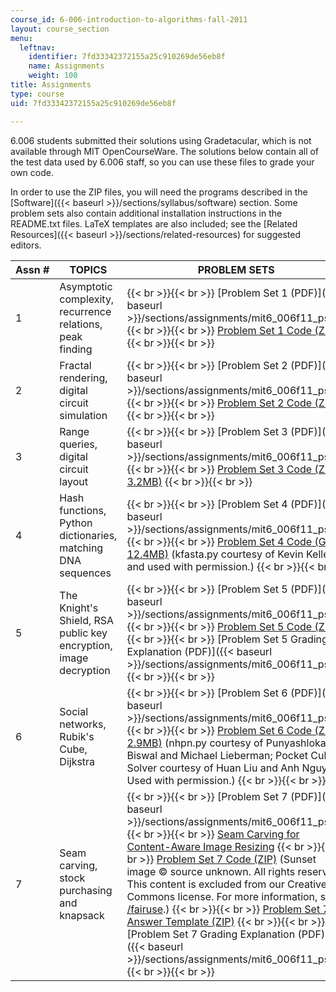 ```yaml
---
course_id: 6-006-introduction-to-algorithms-fall-2011
layout: course_section
menu:
  leftnav:
    identifier: 7fd33342372155a25c910269de56eb8f
    name: Assignments
    weight: 100
title: Assignments
type: course
uid: 7fd33342372155a25c910269de56eb8f

---
```


6.006 students submitted their solutions using Gradetacular, which is not available through MIT OpenCourseWare. The solutions below contain all of the test data used by 6.006 staff, so you can use these files to grade your own code.

In order to use the ZIP files, you will need the programs described in the [Software]({{< baseurl >}}/sections/syllabus/software) section. Some problem sets also contain additional installation instructions in the README.txt files. LaTeX templates are also included; see the [Related Resources]({{< baseurl >}}/sections/related-resources) for suggested editors.

| Assn # | TOPICS | PROBLEM SETS | SOLUTIONS |
| --- | --- | --- | --- |
| 1 | Asymptotic complexity, recurrence relations, peak finding |  {{< br >}}{{< br >}} [Problem Set 1 (PDF)]({{< baseurl >}}/sections/assignments/mit6_006f11_ps1) {{< br >}}{{< br >}} [Problem Set 1 Code (ZIP)](/coursemedia/6-006-introduction-to-algorithms-fall-2011/fcacd9bff1a8c6459253fb4aa0913fbe_ps1.zip) {{< br >}}{{< br >}}  | [Problem Set 1 Solutions (PDF)]({{< baseurl >}}/sections/assignments/mit6_006f11_ps1_sol) |
| 2 | Fractal rendering, digital circuit simulation |  {{< br >}}{{< br >}} [Problem Set 2 (PDF)]({{< baseurl >}}/sections/assignments/mit6_006f11_ps2) {{< br >}}{{< br >}} [Problem Set 2 Code (ZIP)](/coursemedia/6-006-introduction-to-algorithms-fall-2011/835105d6027601e666dd3623e2c0a074_ps2.zip) {{< br >}}{{< br >}}  |  {{< br >}}{{< br >}} [Problem Set 2 Solutions (PDF)]({{< baseurl >}}/sections/assignments/mit6_006f11_ps2_sol) {{< br >}}{{< br >}} [Problem Set 2 Code Solutions (ZIP - 7.7MB)](/coursemedia/6-006-introduction-to-algorithms-fall-2011/284978c1fc754cbf74d2c8a4d50ce85a_ps2_code_sol.zip) {{< br >}}{{< br >}}  |
| 3 | Range queries, digital circuit layout |  {{< br >}}{{< br >}} [Problem Set 3 (PDF)]({{< baseurl >}}/sections/assignments/mit6_006f11_ps3) {{< br >}}{{< br >}} [Problem Set 3 Code (ZIP - 3.2MB)](/coursemedia/6-006-introduction-to-algorithms-fall-2011/0dc60fc1649a5b0ab2ae5cfdadf887b3_ps3.zip) {{< br >}}{{< br >}}  |  {{< br >}}{{< br >}} [Problem Set 3 Solutions (PDF)]({{< baseurl >}}/sections/assignments/mit6_006f11_ps3_sol) {{< br >}}{{< br >}} [Problem Set 3 Code Solutions (ZIP - 15.7MB)](/ans7870/6/6.006/f11/ps3_code_sol.zip) {{< br >}}{{< br >}}  |
| 4 | Hash functions, Python dictionaries, matching DNA sequences |  {{< br >}}{{< br >}} [Problem Set 4 (PDF)]({{< baseurl >}}/sections/assignments/mit6_006f11_ps4) {{< br >}}{{< br >}} [Problem Set 4 Code (GZ - 12.4MB)](/ans7870/6/6.006/f11/ps4.tar.gz) (kfasta.py courtesy of Kevin Kelley, and used with permission.) {{< br >}}{{< br >}}  |  {{< br >}}{{< br >}} [Problem Set 4 Solutions (PDF)]({{< baseurl >}}/sections/assignments/mit6_006f11_ps4_sol) {{< br >}}{{< br >}} [Problem Set 4 Code Solutions (ZIP)](/coursemedia/6-006-introduction-to-algorithms-fall-2011/b9eb06d3594799062eaf2226dfe58c8b_ps4_code_sol.zip) {{< br >}}{{< br >}}  |
| 5 | The Knight's Shield, RSA public key encryption, image decryption |  {{< br >}}{{< br >}} [Problem Set 5 (PDF)]({{< baseurl >}}/sections/assignments/mit6_006f11_ps5) {{< br >}}{{< br >}} [Problem Set 5 Code (ZIP)](/coursemedia/6-006-introduction-to-algorithms-fall-2011/afa05c10244f8685f1986b282f240679_ps5.zip) {{< br >}}{{< br >}} [Problem Set 5 Grading Explanation (PDF)]({{< baseurl >}}/sections/assignments/mit6_006f11_ps5e) {{< br >}}{{< br >}}  |  {{< br >}}{{< br >}} [Problem Set 5 Solutions (PDF)]({{< baseurl >}}/sections/assignments/mit6_006f11_ps5_sol) {{< br >}}{{< br >}} [Problem Set 5 Code Solutions (ZIP)](/coursemedia/6-006-introduction-to-algorithms-fall-2011/774a3abbceef19617f8406d493e81da2_ps5_code_sol.zip) {{< br >}}{{< br >}}  |
| 6 | Social networks, Rubik's Cube, Dijkstra |  {{< br >}}{{< br >}} [Problem Set 6 (PDF)]({{< baseurl >}}/sections/assignments/mit6_006f11_ps6) {{< br >}}{{< br >}} [Problem Set 6 Code (ZIP - 2.9MB)](/coursemedia/6-006-introduction-to-algorithms-fall-2011/eed3a80124ba4780cb8fb62c35bd09c6_ps6.zip) (nhpn.py courtesy of Punyashloka Biswal and Michael Lieberman; Pocket Cube Solver courtesy of Huan Liu and Anh Nguyen. Used with permission.) {{< br >}}{{< br >}}  |  {{< br >}}{{< br >}} [Problem Set 6 Solutions (PDF)]({{< baseurl >}}/sections/assignments/mit6_006f11_ps6_sol) {{< br >}}{{< br >}} [Problem Set 6 Code Solutions (ZIP)](/coursemedia/6-006-introduction-to-algorithms-fall-2011/b8329d5cb36ebc9cb90d23d2d4039148_ps6_code_sol.zip) {{< br >}}{{< br >}}  |
| 7 | Seam carving, stock purchasing and knapsack |  {{< br >}}{{< br >}} [Problem Set 7 (PDF)]({{< baseurl >}}/sections/assignments/mit6_006f11_ps7) {{< br >}}{{< br >}} [Seam Carving for Content-Aware Image Resizing](https://dx.doi.org/10.1145/1276377.1276390) {{< br >}}{{< br >}} [Problem Set 7 Code (ZIP)](/coursemedia/6-006-introduction-to-algorithms-fall-2011/f0278f960f6302f616ffc7b7432f778b_ps7_code.zip) (Sunset image © source unknown. All rights reserved. This content is excluded from our Creative Commons license. For more information, see [/fairuse](/fairuse).) {{< br >}}{{< br >}} [Problem Set 7 Answer Template (ZIP)](/coursemedia/6-006-introduction-to-algorithms-fall-2011/d4e850fcb9d9ce5ce3c8de1b5d5f9aa3_ps7_writeup.zip) {{< br >}}{{< br >}} [Problem Set 7 Grading Explanation (PDF)]({{< baseurl >}}/sections/assignments/mit6_006f11_ps7e) {{< br >}}{{< br >}}  |  {{< br >}}{{< br >}} [Problem Set 7 Solutions (PDF)]({{< baseurl >}}/sections/assignments/mit6_006f11_ps7_sol) {{< br >}}{{< br >}} [Problem Set 7 Code Solutions (ZIP)](/coursemedia/6-006-introduction-to-algorithms-fall-2011/7256cbe82e3eae61aba43705d7bfeba5_ps7_sol.zip) {{< br >}}{{< br >}}